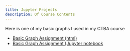 ```yaml
---
title: Jupyter Projects
description: Of Course Contents
---
```


Here is one of my basic graphs I used in my CTBA course
- [Basic Graph Assignment (html)](BasicGraphAssignment.html)
- [Basic Graph Assignment (Jupyter notebook](BasicGraphAssignment.ipynb)

